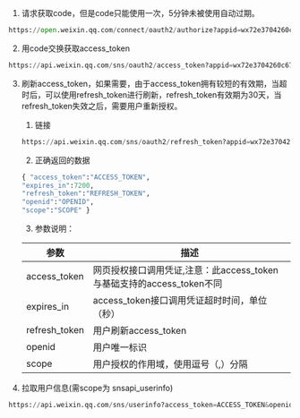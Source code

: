 1. 请求获取code，但是code只能使用一次，5分钟未被使用自动过期。
```python
https://open.weixin.qq.com/connect/oauth2/authorize?appid=wx72e3704260c67375&redirect_uri=https://kumanxuan1.f3322.net&response_type=code&scope=snsapi_userinfo&state=BB#wechat_redirect
```
2. 用code交换获取access_token
```python
https://api.weixin.qq.com/sns/oauth2/access_token?appid=wx72e3704260c67375&secret=a746f4c11170781b89378b657537f55b&code=&grant_type=authorization_code
```
3. 刷新access_token，如果需要，由于access_token拥有较短的有效期，当超时后，可以使用refresh_token进行刷新，refresh_token有效期为30天，当refresh_token失效之后，需要用户重新授权。
    1. 链接
    ```python
    https://api.weixin.qq.com/sns/oauth2/refresh_token?appid=wx72e3704260c67375&grant_type=refresh_token&refresh_token=REFRESH_TOKEN
    ```
    2. 正确返回的数据
    ```python
    { "access_token":"ACCESS_TOKEN",
    "expires_in":7200,
    "refresh_token":"REFRESH_TOKEN",
    "openid":"OPENID",
    "scope":"SCOPE" }
    ```
    3. 参数说明：

    |参数	|描述|
    |-----|-------|
    |access_token	|网页授权接口调用凭证,注意：此access_token与基础支持的access_token不同
    |expires_in	|access_token接口调用凭证超时时间，单位（秒）
    |refresh_token	|用户刷新access_token
    |openid	|用户唯一标识
    |scope	|用户授权的作用域，使用逗号（,）分隔
    
4. 拉取用户信息(需scope为 snsapi_userinfo)
```python
https://api.weixin.qq.com/sns/userinfo?access_token=ACCESS_TOKEN&openid=OPENID&lang=zh_CN
```
